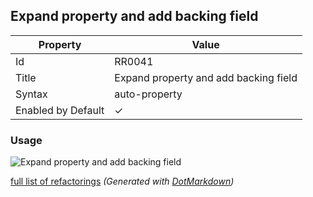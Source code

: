 ## Expand property and add backing field

| Property           | Value                                 |
| ------------------ | ------------------------------------- |
| Id                 | RR0041                                |
| Title              | Expand property and add backing field |
| Syntax             | auto\-property                        |
| Enabled by Default | &#x2713;                              |

### Usage

![Expand property and add backing field](../../images/refactorings/ExpandPropertyAndAddBackingField.png)

[full list of refactorings](Refactorings.md)
*\(Generated with [DotMarkdown](http://github.com/JosefPihrt/DotMarkdown)\)*